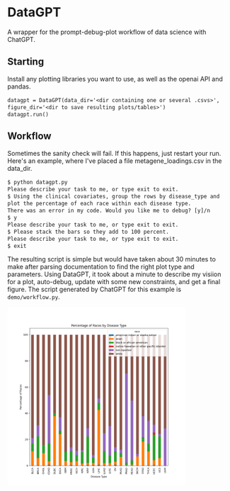 # DataGPT
A wrapper for the prompt-debug-plot workflow of data science with ChatGPT.

## Starting
Install any plotting libraries you want to use, as well as the openai API and pandas.
```
datagpt = DataGPT(data_dir='<dir containing one or several .csvs>', figure_dir='<dir to save resulting plots/tables>')
datagpt.run()
```

## Workflow
Sometimes the sanity check will fail. If this happens, just restart your run. Here's an example, where I've placed a file metagene_loadings.csv in the data_dir.
```
$ python datagpt.py
Please describe your task to me, or type exit to exit.
$ Using the clinical covariates, group the rows by disease_type and plot the percentage of each race within each disease type.
There was an error in my code. Would you like me to debug? [y]/n
$ y
Please describe your task to me, or type exit to exit.
$ Please stack the bars so they add to 100 percent.
Please describe your task to me, or type exit to exit.
$ exit
```
The resulting script is simple but would have taken about 30 minutes to make after parsing documentation to find the right plot type and parameters. Using DataGPT, it took about a minute to describe my visiion for a plot, auto-debug, update with some new constraints, and get a final figure. The script generated by ChatGPT for this example is `demo/workflow.py`.


<img src="demo/race_percentages.png"  width="80%" height="80%">
